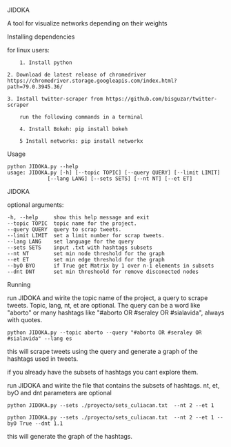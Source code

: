 JIDOKA

A tool for visualize networks depending on their weights

Installing dependencies

for linux users:
  
    	1. Install python
    	
	2. Download de latest release of chromedriver https://chromedriver.storage.googleapis.com/index.html?path=79.0.3945.36/
    	
	3. Install twitter-scraper from https://github.com/bisguzar/twitter-scraper

    	run the following commands in a terminal
    	
		4. Install Bokeh: pip install bokeh
    		
		5 Install networks: pip install networkx

Usage

    python JIDOKA.py --help
    usage: JIDOKA.py [-h] [--topic TOPIC] [--query QUERY] [--limit LIMIT]
                 [--lang LANG] [--sets SETS] [--nt NT] [--et ET]

JIDOKA
   
   optional arguments:
  
    -h, --help     show this help message and exit
    --topic TOPIC  topic name for the project.
    --query QUERY  query to scrap tweets.
    --limit LIMIT  set a limit number for scrap tweets.
    --lang LANG    set language for the query
    --sets SETS    input .txt with hashtags subsets
    --nt NT        set min node threshold for the graph
    --et ET        set min edge threshold for the graph
    --byO BYO      if True get Matrix by 1 over n-1 elements in subsets
    --dnt DNT      set min threshoold for remove disconected nodes



Running

run JIDOKA and wirite the topic name of the project, a query to scrape tweets. Topic, lang, nt, et are optional. The query can be a word like "aborto" or many hashtags like "#aborto OR #seraley OR #sialavida", always with quotes.

    python JIDOKA.py --topic aborto --query "#aborto OR #seraley OR #sialavida" --lang es
    
this will scrape tweets using the query and generate a graph of the hashtags used in tweets.

if you already have the subsets of hashtags you cant explore them. 

run JIDOKA and wirite the file that contains the subsets of hashtags. nt, et, byO and dnt parameters are optional
 
    python JIDOKA.py --sets ./proyecto/sets_culiacan.txt  --nt 2 --et 1
    
    python JIDOKA.py --sets ./proyecto/sets_culiacan.txt  --nt 2 --et 1 --byO True --dnt 1.1


this will generate the graph of the hashtags.
